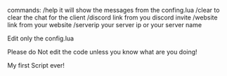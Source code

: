 commands: /help it will show the messages from the confing.lua
/clear to clear the chat for the client
          /discord link from you discord invite
          /website link from your website
          /serverip your server ip or your server name

Edit only the config.lua 

Please do Not edit the code unless you know what are you doing!

My first Script ever!
